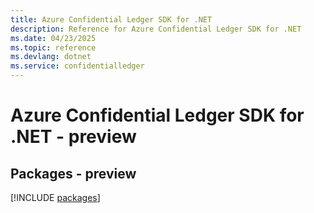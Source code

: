 ```yaml
---
title: Azure Confidential Ledger SDK for .NET
description: Reference for Azure Confidential Ledger SDK for .NET
ms.date: 04/23/2025
ms.topic: reference
ms.devlang: dotnet
ms.service: confidentialledger
---
```

# Azure Confidential Ledger SDK for .NET - preview
## Packages - preview
[!INCLUDE [packages](confidential-ledger-index.md)]